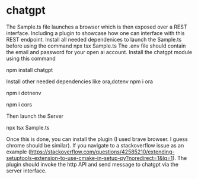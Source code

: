 # chatgpt
The Sample.ts file launches a browser which is then exposed over a REST interface. Including a plugin to showcase how one can interface with this REST endpoint.
Install all needed dependenices to launch the Sample.ts before using the command npx tsx Sample.ts
The .env file should contain the email and password for your open ai account.
Install the chatgpt module using this command 

npm install chatgpt

Install other needed dependencies like ora,dotenv
npm i ora

npm i dotnenv

npm i cors

Then launch the Server

npx tsx Sample.ts

Once this is done, you can install the plugin (I used brave browser. I guess chrome should be similar). If you navigate to a stackoverflow issue as an example
(https://stackoverflow.com/questions/42585210/extending-setuptools-extension-to-use-cmake-in-setup-py?noredirect=1&lq=1). The plugin should invoke the http API and send message
to chatgpt via the server interface.
